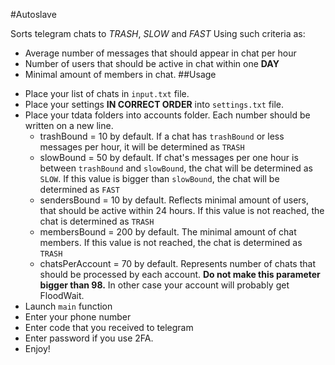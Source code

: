 #Autoslave

Sorts telegram chats to *TRASH*, *SLOW* and *FAST* Using such criteria as:
- Average number of messages that should appear in chat per hour
- Number of users that should be active in chat within one **DAY**
- Minimal amount of members in chat.
##Usage
* Place your list of chats in `input.txt` file.
* Place your settings **IN CORRECT ORDER** into `settings.txt` file.
* Place your tdata folders into accounts folder.
Each number should be written on a new line.
    - trashBound = 10 by default. If a chat has `trashBound` or less
    messages per hour, it will be determined as `TRASH`
    - slowBound = 50 by default. If chat's messages per one hour is
    between `trashBound` and `slowBound`, the chat will be determined
    as `SLOW`. If this value is bigger than `slowBound`, the chat
    will be determined as `FAST`
    - sendersBound = 10 by default. Reflects minimal amount of users,
    that should be active within 24 hours. If this value is not reached,
    the chat is determined as `TRASH`
    - membersBound = 200 by default. The minimal amount of chat members.
    If this value is not reached, the chat is determined as `TRASH`
    - chatsPerAccount = 70 by default. Represents number of chats that
    should be processed by each account. **Do not make this parameter bigger than 98.**
    In other case your account will probably get FloodWait.
* Launch `main` function
* Enter your phone number
* Enter code that you received to telegram
* Enter password if you use 2FA.
* Enjoy!
